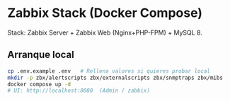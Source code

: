 # Zabbix Stack (Docker Compose)

Stack: Zabbix Server + Zabbix Web (Nginx+PHP-FPM) + MySQL 8.

## Arranque local
```bash
cp .env.example .env   # Rellena valores si quieres probar local
mkdir -p zbx/alertscripts zbx/externalscripts zbx/snmptraps zbx/mibs
docker compose up -d
# UI: http://localhost:8080  (Admin / zabbix)
